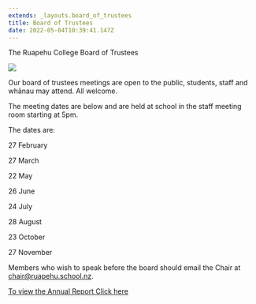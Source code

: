 ```yaml
---
extends: _layouts.board_of_trustees
title: Board of Trustees
date: 2022-05-04T10:39:41.147Z
---
```

The Ruapehu College Board of Trustees

![](https://res.cloudinary.com/ruapehu-college/image/upload/v1661463691/BOT_gjjeou.jpg)

Our board of trustees meetings are open to the public, students, staff and whānau may attend. All welcome. 

The meeting dates are below and are held at school in the staff meeting room starting at 5pm.

The dates are:

27 February

27 March

22 May

26 June

24 July

28 August

23 October

27 November



Members who wish to speak before the board should email the Chair at chair@ruapehu.school.nz.

[To view the Annual Report Click here](https://res.cloudinary.com/ruapehu-college/image/upload/v1701917819/2022_Ruapehu_College_Audited_Financial_Statements_ymo02f.pdf)

